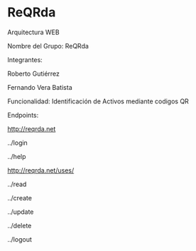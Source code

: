 # ReQRda
Arquitectura WEB

Nombre del Grupo: ReQRda

Integrantes:

Roberto Gutiérrez

Fernando Vera Batista

Funcionalidad: Identificación de Activos mediante codigos QR

Endpoints:

http://reqrda.net

../login

../help

http://reqrda.net/uses/

../read

../create

../update

../delete

../logout


